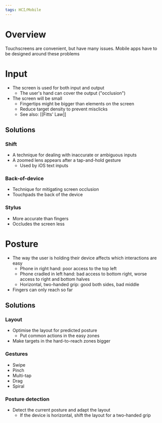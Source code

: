 ```yaml
---
tags: HCI/Mobile 
---
```

# Overview
Touchscreens are convenient, but have many issues. Mobile apps have to be designed around these problems

# Input
- The screen is used for both input and output
	- The user's hand can cover the output ("occlusion")
- The screen will be small
	- Fingertips might be bigger than elements on the screen
	- Reduce target density to prevent misclicks
	- See also: [[Fitts' Law]]

## Solutions
### Shift
- A technique for dealing with inaccurate or ambiguous inputs
- A zoomed lens appears after a tap-and-hold gesture
	- Used by iOS text inputs

### Back-of-device
- Technique for mitigating screen occlusion
- Touchpads the back of the device

### Stylus
- More accurate than fingers
- Occludes the screen less

# Posture
- The way the user is holding their device affects which interactions are easy
	- Phone in right hand: poor access to the top left
	- Phone cradled in left hand: bad access to bottom right, worse access to right and bottom halves
	- Horizontal, two-handed grip: good both sides, bad middle
- Fingers can only reach so far

## Solutions
### Layout
- Optimise the layout for predicted posture
	- Put common actions in the easy zones
- Make targets in the hard-to-reach zones bigger

### Gestures
- Swipe
- Pinch
- Multi-tap
- Drag
- Spiral

### Posture detection
- Detect the current posture and adapt the layout
	- If the device is horizontal, shift the layout for a two-handed grip